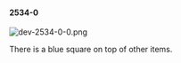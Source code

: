 #### 2534-0
![dev-2534-0-0.png](https://github.com/lil-lab/nlvr/raw/master/nlvr/dev/images/4/dev-2534-0-0.png "dev-2534-0-0.png")

There is a blue square on top of other items.